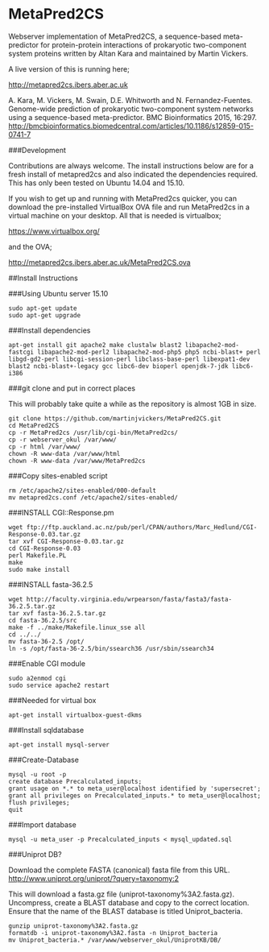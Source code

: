 # MetaPred2CS

Webserver implementation of MetaPred2CS, a sequence-based meta-predictor for protein-protein interactions of prokaryotic two-component system proteins written by Altan Kara and maintained by Martin Vickers. 

A live version of this is running here;

http://metapred2cs.ibers.aber.ac.uk

A. Kara, M. Vickers, M. Swain, D.E. Whitworth and N. Fernandez-Fuentes. Genome-wide prediction of prokaryotic two-component system networks using a sequence-based meta-predictor. BMC Bioinformatics 2015, 16:297. http://bmcbioinformatics.biomedcentral.com/articles/10.1186/s12859-015-0741-7

###Development

Contributions are always welcome. The install instructions below are for a fresh install of metapred2cs and also indicated the dependencies required. This has only been tested on Ubuntu 14.04 and 15.10. 

If you wish to get up and running with MetaPred2cs quicker, you can download the pre-installed VirtualBox OVA file and run MetaPred2cs in a virtual machine on your desktop. All that is needed is virtualbox;

https://www.virtualbox.org/

and the OVA;

http://metapred2cs.ibers.aber.ac.uk/MetaPred2CS.ova

##Install Instructions

###Using Ubuntu server 15.10
  ```
  sudo apt-get update
  sudo apt-get upgrade
  ```

###Install dependencies

  ```
  apt-get install git apache2 make clustalw blast2 libapache2-mod-fastcgi libapache2-mod-perl2 libapache2-mod-php5 php5 ncbi-blast+ perl libgd-gd2-perl libcgi-session-perl libclass-base-perl libexpat1-dev blast2 ncbi-blast+-legacy gcc libc6-dev bioperl openjdk-7-jdk libc6-i386
  ```
###git clone and put in correct places

  This will probably take quite a while as the repository is almost 1GB in size.

  ```
  git clone https://github.com/martinjvickers/MetaPred2CS.git
  cd MetaPred2CS
  cp -r MetaPred2cs /usr/lib/cgi-bin/MetaPred2cs/
  cp -r webserver_okul /var/www/
  cp -r html /var/www/
  chown -R www-data /var/www/html
  chown -R www-data /var/www/MetaPred2cs
  ```

###Copy sites-enabled script

   ```
   rm /etc/apache2/sites-enabled/000-default
   mv metapred2cs.conf /etc/apache2/sites-enabled/
   ```

###INSTALL CGI::Response.pm

  ```
  wget ftp://ftp.auckland.ac.nz/pub/perl/CPAN/authors/Marc_Hedlund/CGI-Response-0.03.tar.gz
  tar xvf CGI-Response-0.03.tar.gz
  cd CGI-Response-0.03
  perl Makefile.PL
  make
  sudo make install
  ```

###INSTALL fasta-36.2.5

  ```
  wget http://faculty.virginia.edu/wrpearson/fasta/fasta3/fasta-36.2.5.tar.gz
  tar xvf fasta-36.2.5.tar.gz
  cd fasta-36.2.5/src
  make -f ../make/Makefile.linux_sse all
  cd ../../
  mv fasta-36-2.5 /opt/
  ln -s /opt/fasta-36-2.5/bin/ssearch36 /usr/sbin/ssearch34
  ```

###Enable CGI module

  ```
  sudo a2enmod cgi
  sudo service apache2 restart
  ```

###Needed for virtual box

  `apt-get install virtualbox-guest-dkms`

###Install sqldatabase

  `apt-get install mysql-server`

###Create-Database

  ```
  mysql -u root -p
  create database Precalculated_inputs;
  grant usage on *.* to meta_user@localhost identified by 'supersecret';
  grant all privileges on Precalculated_inputs.* to meta_user@localhost;
  flush privileges;
  quit
  ```

###Import database

  `mysql -u meta_user -p Precalculated_inputs < mysql_updated.sql`

###Uniprot DB?

  Download the complete FASTA (canonical) fasta file from this URL.
  http://www.uniprot.org/uniprot/?query=taxonomy:2

  This will download a fasta.gz file (uniprot-taxonomy%3A2.fasta.gz). Uncompress, create a BLAST database and copy to the correct location. Ensure that the name of the BLAST database is titled Uniprot_bacteria.

  ```
  gunzip uniprot-taxonomy%3A2.fasta.gz
  formatdb -i uniprot-taxonomy%3A2.fasta -n Uniprot_bacteria
  mv Uniprot_bacteria.* /var/www/webserver_okul/UniprotKB/DB/
  ```
